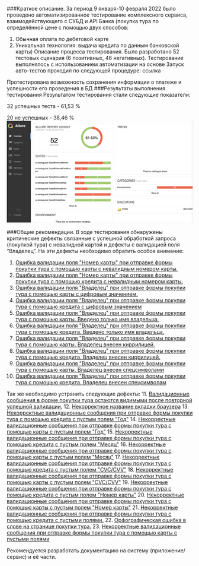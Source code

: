 ###Краткое описание.
За период 9 января-10 февраля 2022 было проведено автоматизированное тестирование комплексного сервиса, взаимодействующего с СУБД и API Банка (покупка тура по определённой цене с помощью двух способов:
1. Обычная оплата по дебетовой карте
2. Уникальная технология: выдача кредита по данным банковской карты)
   Описание процесса тестирования.
   Было разработано 52 тестовых сценария (6 позитивных, 46 негативных).
   Тестирование  выполнялось с использованием автоматизации на основе
   Запуск авто-тестов проходил по следующей процедуре: ссылка 

Протестирована возможность сохранения информации о платеже и успешности его проведения в БД
###Результаты выполнения тестирования
Результатом тестирования стали следующие показатели:

32 успешных теста - 61,53 %

20 не успешных - 38,46 %
![report](https://github.com/KseniaShepherd/Thesis-PastukhovaK/blob/master/screenshots/ALLURE%20REPORT.png?raw=true)


###Общие рекомендации.
В ходе тестирования обнаружены критические дефекты связанные с успешной обработкой запроса (покупкой тура) с  невалидной картой и дефекты с валидацией поля “Владелец”. На эти дефекты необходимо обратить особое внимание:
1. [Ошибка валидации поля "Номер карты" при отправке формы покупки тура с помощью карты с невалидным номером карты.](https://github.com/KseniaShepherd/Thesis-PastukhovaK/issues/2)
2. [Ошибка валидации поля "Номер карты" при отправке формы покупки тура с помощью кредита с невалидным номером карты.](https://github.com/KseniaShepherd/Thesis-PastukhovaK/issues/4)
3. [Ошибка валидации поля "Владелец" при отправке формы покупки тура с помощью карты с цифровым значением.](https://github.com/KseniaShepherd/Thesis-PastukhovaK/issues/12)
4. [Ошибка валидации поля "Владелец" при отправке формы покупки тура с помощью кредита с цифровым значением](https://github.com/KseniaShepherd/Thesis-PastukhovaK/issues/13)
5. [Ошибка валидации поля "Владелец" при отправке формы покупки тура с помощью карты. Введено только имя владельца.](https://github.com/KseniaShepherd/Thesis-PastukhovaK/issues/14)
6. [Ошибка валидации поля "Владелец" при отправке формы покупки тура с помощью кредита. Введено только имя владельца.](https://github.com/KseniaShepherd/Thesis-PastukhovaK/issues/15)
7. [Ошибка валидации поля "Владелец" при отправке формы покупки тура с помощью карты. Владелец внесен киррилицей.](https://github.com/KseniaShepherd/Thesis-PastukhovaK/issues/16)
8. [Ошибка валидации поля "Владелец" при отправке формы покупки тура с помощью кредита. Владелец внесен киррилицей.](https://github.com/KseniaShepherd/Thesis-PastukhovaK/issues/17)
9. [Ошибка валидации поля "Владелец" при отправке формы покупки тура с помощью карты. Владелец внесен спецсимволами](https://github.com/KseniaShepherd/Thesis-PastukhovaK/issues/18)
10. [Ошибка валидации поля "Владелец" при отправке формы покупки тура с помощью кредита. Владелец внесен спецсимволам](https://github.com/KseniaShepherd/Thesis-PastukhovaK/issues/19)

Так же необходимо устранить следующие дефекты:
11. [Валидационные сообщения в форме покупки тура остаются видимыми после повторной успешной валидации.](https://github.com/KseniaShepherd/Thesis-PastukhovaK/issues/23)
12. [Некорректное название вкладки браузера](https://github.com/KseniaShepherd/Thesis-PastukhovaK/issues/22)
13. [Некорректные валидационные сообщения при отправке формы покупки тура с помощью кредита с пустым полем "Год"](https://github.com/KseniaShepherd/Thesis-PastukhovaK/issues/21)
14. [Некорректные валидационные сообщения при отправке формы покупки тура с помощью карты с пустым полем "Год"](https://github.com/KseniaShepherd/Thesis-PastukhovaK/issues/20)
15. [Некорректные валидационные сообщения при отправке формы покупки тура с помощью кредита с пустым полем "Месяц"](https://github.com/KseniaShepherd/Thesis-PastukhovaK/issues/11)
16. [Некорректные валидационные сообщения при отправке формы покупки тура с помощью карты с пустым полем "Месяц"](https://github.com/KseniaShepherd/Thesis-PastukhovaK/issues/10)
17. [Некорректные валидационные сообщения при отправке формы покупки тура с помощью кредита с пустым полем "CVC/CVV"](https://github.com/KseniaShepherd/Thesis-PastukhovaK/issues/9)
18. [Некорректные валидационные сообщения при отправке формы покупки тура с помощью карты с пустым полем "CVC/CVV"](https://github.com/KseniaShepherd/Thesis-PastukhovaK/issues/8)
19. [Некорректные валидационные сообщения при отправке формы покупки тура с помощью кредита с пустым полем "Номер карты"](https://github.com/KseniaShepherd/Thesis-PastukhovaK/issues/7)
20. [Некорректные валидационные сообщения при отправке формы покупки тура с помощью карты с пустым полем "Номер карты"](https://github.com/KseniaShepherd/Thesis-PastukhovaK/issues/6)
21. [Некорректные валидационные сообщения при отправке формы покупки тура с помощью кредита с пустыми полями.](https://github.com/KseniaShepherd/Thesis-PastukhovaK/issues/5)
22. [Орфографическая ошибка в слове на странице покупки тура.](https://github.com/KseniaShepherd/Thesis-PastukhovaK/issues/3)
23. [Некорректные валидационные сообщения при отправке формы покупки тура с помощью карты с пустыми полями](https://github.com/KseniaShepherd/Thesis-PastukhovaK/issues/1)

Рекомендуется разработать документацию на систему (приложение/сервис) и её части. 

